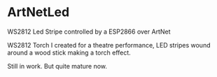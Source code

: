 # ArtNetLed
WS2812 Led Stripe controlled by a ESP2866 over ArtNet

WS2812 Torch I created for a theatre performance, LED stripes wound around a wood stick making a torch effect.

Still in work. But quite mature now.

